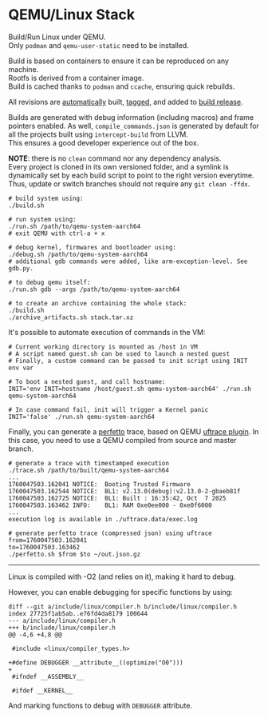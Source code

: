 QEMU/Linux Stack
================

Build/Run Linux under QEMU.\
Only ``podman`` and ``qemu-user-static`` need to be installed.

Build is based on containers to ensure it can be reproduced on any machine.\
Rootfs is derived from a container image.\
Build is cached thanks to ``podman`` and ``ccache``, ensuring quick rebuilds.

All revisions are
[automatically](https://github.com/pbo-linaro/qemu-linux-stack/blob/master/.github/workflows/build.yml)
built, [tagged](https://github.com/pbo-linaro/qemu-linux-stack/tags),
and added to [build release](https://github.com/pbo-linaro/qemu-linux-stack/releases/tag/build).

Builds are generated with debug information (including macros) and frame
pointers enabled. As well, ``compile_commands.json`` is generated by default for
all the projects built using ``intercept-build`` from LLVM.\
This ensures a good developer experience out of the box.

**NOTE**: there is no ``clean`` command nor any dependency analysis.\
Every project is cloned in its own versioned folder, and a symlink is
dynamically set by each build script to point to the right version everytime.
Thus, update or switch branches should not require any ``git clean -ffdx``.

```
# build system using:
./build.sh

# run system using:
./run.sh /path/to/qemu-system-aarch64
# exit QEMU with ctrl-a + x

# debug kernel, firmwares and bootloader using:
./debug.sh /path/to/qemu-system-aarch64
# additional gdb commands were added, like arm-exception-level. See gdb.py.

# to debug qemu itself:
./run.sh gdb --args /path/to/qemu-system-aarch64

# to create an archive containing the whole stack:
./build.sh
./archive_artifacts.sh stack.tar.xz
```

It's possible to automate execution of commands in the VM:

```
# Current working directory is mounted as /host in VM
# A script named guest.sh can be used to launch a nested guest
# Finally, a custom command can be passed to init script using INIT env var

# To boot a nested guest, and call hostname:
INIT='env INIT=hostname /host/guest.sh qemu-system-aarch64' ./run.sh qemu-system-aarch64

# In case command fail, init will trigger a Kernel panic
INIT='false' ./run.sh qemu-system-aarch64
```

Finally, you can generate a [perfetto](https://perfetto.dev/) trace, based on
QEMU [uftrace plugin](https://www.qemu.org/docs/master/about/emulation.html#uftrace).
In this case, you need to use a QEMU compiled from source and master branch.

```
# generate a trace with timestamped execution
./trace.sh /path/to/built/qemu-system-aarch64
...
1760047503.162041 NOTICE:  Booting Trusted Firmware
1760047503.162544 NOTICE:  BL1: v2.13.0(debug):v2.13.0-2-gbaeb81f
1760047503.162725 NOTICE:  BL1: Built : 16:35:42, Oct  7 2025
1760047503.163462 INFO:    BL1: RAM 0xe0ee000 - 0xe0f6000
...
execution log is available in ./uftrace.data/exec.log

# generate perfetto trace (compressed json) using uftrace
from=1760047503.162041
to=1760047503.163462
./perfetto.sh $from $to ~/out.json.gz
```

---

Linux is compiled with -O2 (and relies on it), making it hard to debug.

However, you can enable debugging for specific functions by using:

```
diff --git a/include/linux/compiler.h b/include/linux/compiler.h
index 27725f1ab5ab..e76fd4da8179 100644
--- a/include/linux/compiler.h
+++ b/include/linux/compiler.h
@@ -4,6 +4,8 @@

 #include <linux/compiler_types.h>

+#define DEBUGGER __attribute__((optimize("O0")))
+
 #ifndef __ASSEMBLY__

 #ifdef __KERNEL__
```

And marking functions to debug with `DEBUGGER` attribute.
